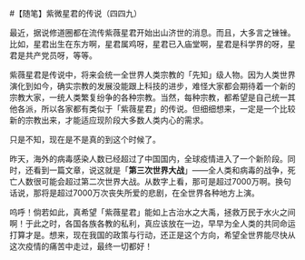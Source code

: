 #【随笔】紫微星君的传说（四四九）

最近，据说修道圈都在流传紫薇星君开始出山济世的消息。而且，大多言之锉锉。比如，星君出生在东方啊，星君属鸡呀，星君已入庙堂啊，星君是科学界的呀，星君是共产党员呀，等等。

紫薇星君是传说中，将来会统一全世界人类宗教的「先知」级人物。因为人类世界演化到如今，确实宗教的发展没能跟上科技的进步，难怪大家都会期待着一个新的宗教大家，一统人类繁复纷争的各种宗教。当然，每种宗教，都希望是自己统一其他各派，所以各家都有类似于「紫薇星君」的传说。但细细想来，一定是一个比较新的宗教出来，才能适应现阶段大多数人类内心的需求。

只是不知，现在是不是真的到这个时候了。

昨天，海外的病毒感染人数已经超过了中国国内，全球疫情进入了一个新阶段。同时，还看到一篇文章，说这就是「**第三次世界大战**」——全人类和病毒的战争，死亡人数很可能会超过第二次世界大战。从数字上看，那可是超过7000万啊。换句话说，那将是超过7000万次丧失所爱的悲剧，在全世界各种地方上演。

呜呼！倘若如此，真希望「紫薇星君」能如上古治水之大禹，拯救万民于水火之间啊！于此之时，各国各族各教的私利，真应该放在一边，早早为全人类的共同命运打算才是。想来，现在我国的政策与行动，还正是这个方向，希望全世界能尽快从这次疫情的痛苦中走过，最终一切都好！